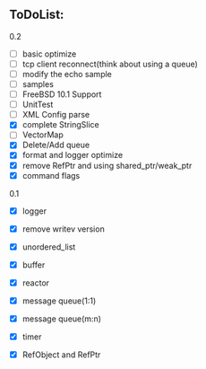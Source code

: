 ## ToDoList:
0.2
* [ ] basic optimize
* [ ] tcp client reconnect(think about using a queue)
* [ ] modify the echo sample
* [ ] samples
* [ ] FreeBSD 10.1 Support
* [ ] UnitTest
* [ ] XML Config parse
* [x] complete StringSlice
* [ ] VectorMap
* [x] Delete/Add queue
* [x] format and logger optimize
* [x] remove RefPtr and using shared_ptr/weak_ptr
* [x] command flags

0.1
* [x] logger
* [x] remove writev version
* [x] unordered_list
* [x] buffer
* [x] reactor
* [x] message queue(1:1)
* [x] message queue(m:n)
* [x] timer
* [x] RefObject and RefPtr

